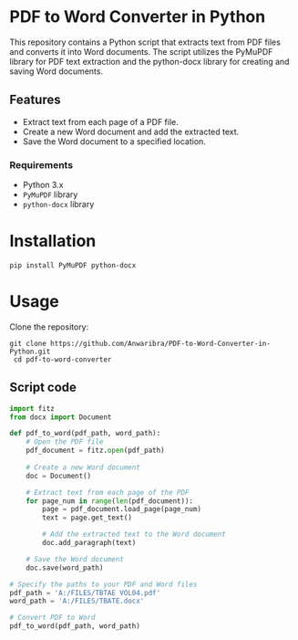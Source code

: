 # PDF to Word Converter in Python 
This repository contains a Python script that extracts text from PDF files and converts it into Word documents. The script utilizes the PyMuPDF library for PDF text extraction and the python-docx library for creating and saving Word documents.
## Features
- Extract text from each page of a PDF file.
- Create a new Word document and add the extracted text.
- Save the Word document to a specified location.
### Requirements
- Python 3.x
- `PyMuPDF` library
- `python-docx` library
 # Installation 
    pip install PyMuPDF python-docx
# Usage
Clone the repository:
```
git clone https://github.com/Anwaribra/PDF-to-Word-Converter-in-Python.git
 cd pdf-to-word-converter
```
## Script code

```python
import fitz
from docx import Document

def pdf_to_word(pdf_path, word_path):
    # Open the PDF file
    pdf_document = fitz.open(pdf_path)
    
    # Create a new Word document
    doc = Document()

    # Extract text from each page of the PDF
    for page_num in range(len(pdf_document)):
        page = pdf_document.load_page(page_num)
        text = page.get_text()

        # Add the extracted text to the Word document
        doc.add_paragraph(text)

    # Save the Word document
    doc.save(word_path)

# Specify the paths to your PDF and Word files
pdf_path = 'A:/FILES/TBTAE VOL04.pdf'
word_path = 'A:/FILES/TBATE.docx'

# Convert PDF to Word
pdf_to_word(pdf_path, word_path)


     
